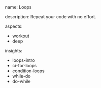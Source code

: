 name: Loops

description: Repeat your code with no effort.

aspects:
  - workout
  - deep

insights:
  - loops-intro
  - ci-for-loops
  - condition-loops
  - while-do
  - do-while